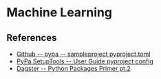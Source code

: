 # Machine Learning

## References

* [Github -- pypa -- sampleproject pyproject.toml](https://github.com/pypa/sampleproject/blob/main/pyproject.toml)
* [PyPa SetupTools -- User Guide pyproject config](https://setuptools.pypa.io/en/latest/userguide/pyproject_config.html)
* [Dagster -- Python Packages Primer pt.2](https://dagster.io/blog/python-packages-primer-2?_gl=1*d4iimr*_ga*MTQ1NjU3MDE2Ny4xNzIxMjAxNjA3*_up*MQ..)